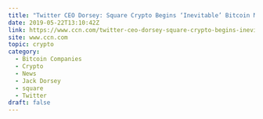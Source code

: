 ```yaml
---
title: "Twitter CEO Dorsey: Square Crypto Begins ‘Inevitable’ Bitcoin Mass Adoption"
date: 2019-05-22T13:10:42Z
link: https://www.ccn.com/twitter-ceo-dorsey-square-crypto-begins-inevitable-bitcoin-mass-adoption?utm_medium=RSS&utm_source=hune
site: www.ccn.com
topic: crypto
category:
  - Bitcoin Companies
  - Crypto
  - News
  - Jack Dorsey
  - square
  - Twitter
draft: false
---
```

